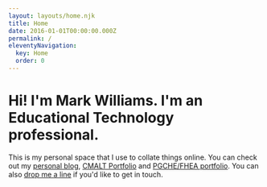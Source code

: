 ```yaml
---
layout: layouts/home.njk
title: Home
date: 2016-01-01T00:00:00.000Z
permalink: /
eleventyNavigation:
  key: Home
  order: 0
---
```

# Hi! I'm Mark Williams. I'm an Educational Technology professional.

This is my personal space that I use to collate things online. You can check out my [personal blog](/blog), [CMALT Portfolio](https://cmalt.mrkn.us) and [PGCHE/FHEA portfolio](https://pgche.tumblr.com/). You can also [drop me a line](/contact) if you'd like to get in touch.
